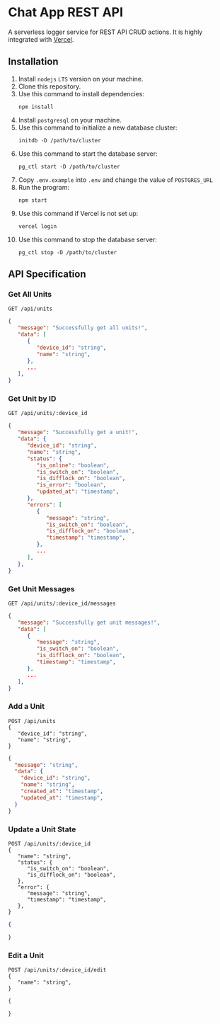 # Chat App REST API

A serverless logger service for REST API CRUD actions. It is highly integrated with [Vercel](https://vercel.com).

## Installation

1. Install `nodejs` `LTS` version on your machine.
2. Clone this repository.
3. Use this command to install dependencies:
   ```
   npm install
   ```
4. Install `postgresql` on your machine.
5. Use this command to initialize a new database cluster:
   ```
   initdb -D /path/to/cluster
   ```
6. Use this command to start the database server:
   ```
   pg_ctl start -D /path/to/cluster
   ```
7. Copy `.env.example` into `.env` and change the value of `POSTGRES_URL`
8. Run the program:
   ```
   npm start
   ```
9. Use this command if Vercel is not set up:
   ```
   vercel login
   ```
10. Use this command to stop the database server:
    ```
    pg_ctl stop -D /path/to/cluster
    ```

## API Specification

### Get All Units
```
GET /api/units
```
```json
{
   "message": "Successfully get all units!",
   "data": [
      {
         "device_id": "string",
         "name": "string",
      },
      ...
   ],
}
```

### Get Unit by ID
```
GET /api/units/:device_id
```
```json
{
   "message": "Successfully get a unit!",
   "data": {
      "device_id": "string",
      "name": "string",
      "status": {
         "is_online": "boolean",
         "is_switch_on": "boolean",
         "is_difflock_on": "boolean",
         "is_error": "boolean",
         "updated_at": "timestamp",
      },
      "errors": [
         {
            "message": "string",
            "is_switch_on": "boolean",
            "is_difflock_on": "boolean",
            "timestamp": "timestamp",
         },
         ...
      ],
   },
}
```

### Get Unit Messages
```
GET /api/units/:device_id/messages
```
```json
{
   "message": "Successfully get unit messages!",
   "data": [
      {
         "message": "string",
         "is_switch_on": "boolean",
         "is_difflock_on": "boolean",
         "timestamp": "timestamp",
      },
      ...
   ],
}
```

### Add a Unit
```
POST /api/units
{
   "device_id": "string",
   "name": "string",
}
```
```json
{
  "message": "string",
  "data": {
    "device_id": "string",
    "name": "string",
    "created_at": "timestamp",
    "updated_at": "timestamp",
  }
}
```

### Update a Unit State
```
POST /api/units/:device_id
{
   "name": "string",
   "status": {
      "is_switch_on": "boolean",
      "is_difflock_on": "boolean",
   },
   "error": {
      "message": "string",
      "timestamp": "timestamp",
   },
}
```
```json
{

}
```

### Edit a Unit
```
POST /api/units/:device_id/edit
{
   "name": "string",
}
```
```json
{

}
```
